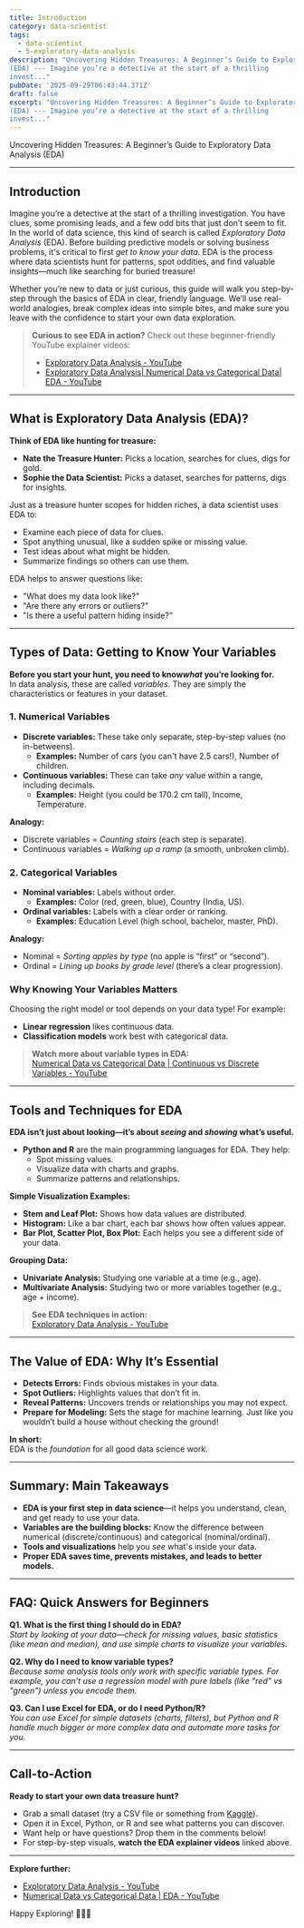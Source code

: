 ```yaml
---
title: Introduction
category: data-scientist
tags:
  - data-scientist
  - 5-exploratory-data-analysis
description: "Uncovering Hidden Treasures: A Beginner’s Guide to Exploratory Data Analysis
(EDA) --- Imagine you’re a detective at the start of a thrilling
invest..."
pubDate: '2025-09-29T06:43:44.371Z'
draft: false
excerpt: "Uncovering Hidden Treasures: A Beginner’s Guide to Exploratory Data Analysis
(EDA) --- Imagine you’re a detective at the start of a thrilling
invest..."
---
```


Uncovering Hidden Treasures: A Beginner’s Guide to Exploratory Data Analysis (EDA)

---

## Introduction

Imagine you’re a detective at the start of a thrilling investigation. You have clues, some promising leads, and a few odd bits that just don’t seem to fit. In the world of data science, this kind of search is called *Exploratory Data Analysis* (EDA). Before building predictive models or solving business problems, it's critical to first *get to know your data*. EDA is the process where data scientists hunt for patterns, spot oddities, and find valuable insights—much like searching for buried treasure!

Whether you’re new to data or just curious, this guide will walk you step-by-step through the basics of EDA in clear, friendly language. We’ll use real-world analogies, break complex ideas into simple bites, and make sure you leave with the confidence to start your own data exploration.  

> **Curious to see EDA in action?** Check out these beginner-friendly YouTube explainer videos:
>
> - [Exploratory Data Analysis - YouTube](https://www.youtube.com/watch?v=QiqZliDXCCg)
> - [Exploratory Data Analysis| Numerical Data vs Categorical Data| EDA - YouTube](https://www.youtube.com/watch?v=cUfkmoiEsqw)

---

## What is Exploratory Data Analysis (EDA)?

**Think of EDA like hunting for treasure:**  
- **Nate the Treasure Hunter:** Picks a location, searches for clues, digs for gold.
- **Sophie the Data Scientist:** Picks a dataset, searches for patterns, digs for insights.

Just as a treasure hunter scopes for hidden riches, a data scientist uses EDA to:
- Examine each piece of data for clues.
- Spot anything unusual, like a sudden spike or missing value.
- Test ideas about what might be hidden.
- Summarize findings so others can use them.

EDA helps to answer questions like:
- "What does my data look like?"
- "Are there any errors or outliers?"
- "Is there a useful pattern hiding inside?"

---

## Types of Data: Getting to Know Your Variables

**Before you start your hunt, you need to know*what* you’re looking for.**  
In data analysis, these are called *variables*. They are simply the characteristics or features in your dataset.

### 1. **Numerical Variables**

- **Discrete variables:** These take only separate, step-by-step values (no in-betweens).
  - **Examples:** Number of cars (you can't have 2.5 cars!), Number of children.
- **Continuous variables:** These can take *any* value within a range, including decimals.
  - **Examples:** Height (you could be 170.2 cm tall), Income, Temperature.

**Analogy:**  
- Discrete variables = *Counting stairs* (each step is separate).
- Continuous variables = *Walking up a ramp* (a smooth, unbroken climb).

### 2. **Categorical Variables**

- **Nominal variables:** Labels without order.
  - **Examples:** Color (red, green, blue), Country (India, US).
- **Ordinal variables:** Labels with a clear order or ranking.
  - **Examples:** Education Level (high school, bachelor, master, PhD).

**Analogy:**  
- Nominal = *Sorting apples by type* (no apple is “first” or “second”).
- Ordinal = *Lining up books by grade level* (there’s a clear progression).

### **Why Knowing Your Variables Matters**

Choosing the right model or tool depends on your data type! For example:
- **Linear regression** likes continuous data.
- **Classification models** work best with categorical data.

> **Watch more about variable types in EDA:**  
> [Numerical Data vs Categorical Data | Continuous vs Discrete Variables - YouTube](https://www.youtube.com/watch?v=cUfkmoiEsqw)

---

## Tools and Techniques for EDA

**EDA isn’t just about looking—it’s about *seeing* and *showing* what’s useful.**

- **Python and R** are the main programming languages for EDA. They help:
  - Spot missing values.
  - Visualize data with charts and graphs.
  - Summarize patterns and relationships.

**Simple Visualization Examples:**
- **Stem and Leaf Plot:** Shows how data values are distributed.
- **Histogram:** Like a bar chart, each bar shows how often values appear.
- **Bar Plot, Scatter Plot, Box Plot:** Each helps you see a different side of your data.

**Grouping Data:**
- **Univariate Analysis:** Studying one variable at a time (e.g., age).
- **Multivariate Analysis:** Studying two or more variables together (e.g., age + income).

> **See EDA techniques in action:**  
> [Exploratory Data Analysis - YouTube](https://www.youtube.com/watch?v=QiqZliDXCCg)

---

## The Value of EDA: Why It’s Essential

- **Detects Errors:** Finds obvious mistakes in your data.
- **Spot Outliers:** Highlights values that don’t fit in.
- **Reveal Patterns:** Uncovers trends or relationships you may not expect.
- **Prepare for Modeling:** Sets the stage for machine learning. Just like you wouldn’t build a house without checking the ground!

**In short:**  
EDA is the *foundation* for all good data science work.

---

## Summary: Main Takeaways

- **EDA is your first step in data science**—it helps you understand, clean, and get ready to use your data.
- **Variables are the building blocks:** Know the difference between numerical (discrete/continuous) and categorical (nominal/ordinal).
- **Tools and visualizations** help you *see* what's inside your data.
- **Proper EDA saves time, prevents mistakes, and leads to better models.**

---

## FAQ: Quick Answers for Beginners

**Q1. What is the first thing I should do in EDA?**  
*Start by looking at your data—check for missing values, basic statistics (like mean and median), and use simple charts to visualize your variables.*

**Q2. Why do I need to know variable types?**  
*Because some analysis tools only work with specific variable types. For example, you can’t use a regression model with pure labels (like "red" vs "green") unless you encode them.*

**Q3. Can I use Excel for EDA, or do I need Python/R?**  
*You can use Excel for simple datasets (charts, filters), but Python and R handle much bigger or more complex data and automate more tasks for you.*

---

## Call-to-Action

**Ready to start your own data treasure hunt?**
- Grab a small dataset (try a CSV file or something from [Kaggle](https://www.kaggle.com/datasets)).
- Open it in Excel, Python, or R and see what patterns you can discover.
- Want help or have questions? Drop them in the comments below!
- For step-by-step visuals, **watch the EDA explainer videos** linked above.

---

**Explore further:**  
- [Exploratory Data Analysis - YouTube](https://www.youtube.com/watch?v=QiqZliDXCCg)
- [Numerical Data vs Categorical Data | EDA - YouTube](https://www.youtube.com/watch?v=cUfkmoiEsqw)

Happy Exploring! 🕵️‍♂️💎